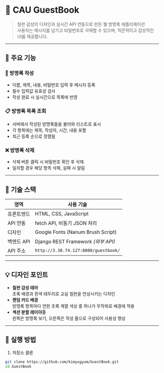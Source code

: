 # 📘 CAU GuestBook

> 칠판 감성의 디자인과 실시간 API 연동으로 만든 웹 방명록 애플리케이션  
> 사용자는 메시지를 남기고 비밀번호로 삭제할 수 있으며, 직관적이고 감성적인 UI를 제공합니다.

---

## 🔧 주요 기능

### 📝 방명록 작성
- 이름, 제목, 내용, 비밀번호 입력 후 메시지 등록
- 필수 입력값 유효성 검사
- 작성 완료 시 실시간으로 목록에 반영

### 📋 방명록 목록 조회
- 서버에서 작성된 방명록들을 불러와 리스트로 표시
- 각 항목에는 제목, 작성자, 시간, 내용 포함
- 최근 등록 순으로 정렬됨

### ❌ 방명록 삭제
- 삭제 버튼 클릭 시 비밀번호 확인 후 삭제
- 일치할 경우 해당 항목 삭제, 실패 시 알림

---

## 🧠 기술 스택

| 영역         | 사용 기술                          |
|--------------|-----------------------------------|
| 프론트엔드   | HTML, CSS, JavaScript              |
| API 연동     | fetch API, 비동기 JSON 처리        |
| 디자인       | Google Fonts (Nanum Brush Script) |
| 백엔드 API   | Django REST Framework *(외부 API)* |
| API 주소     | `http://3.38.74.127:8000/guestbook/`

---

## 💡 디자인 포인트

- **칠판 감성 테마**  
  초록 배경과 흰색 테두리로 교실 칠판을 연상시키는 디자인  
- **랜덤 카드 배경**  
  방명록 항목마다 연한 초록 계열 색상 중 하나가 무작위로 배경에 적용  
- **섹션 분할 레이아웃**  
  왼쪽은 방명록 보기, 오른쪽은 작성 폼으로 구성되어 사용성 향상

---

## 🚀 실행 방법

1. 저장소 클론
```bash
git clone https://github.com/kimyugyum/GuestBook.git
cd GuestBook
